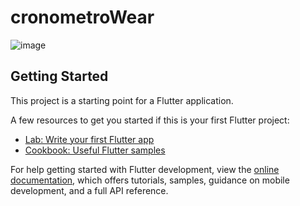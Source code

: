 # cronometroWear

![image](https://github.com/ORW3/wear-cronometro/assets/109442031/d4707291-5327-4a13-9cfe-cab5f7ef9f4e)

## Getting Started

This project is a starting point for a Flutter application.

A few resources to get you started if this is your first Flutter project:

- [Lab: Write your first Flutter app](https://docs.flutter.dev/get-started/codelab)
- [Cookbook: Useful Flutter samples](https://docs.flutter.dev/cookbook)

For help getting started with Flutter development, view the
[online documentation](https://docs.flutter.dev/), which offers tutorials,
samples, guidance on mobile development, and a full API reference.
